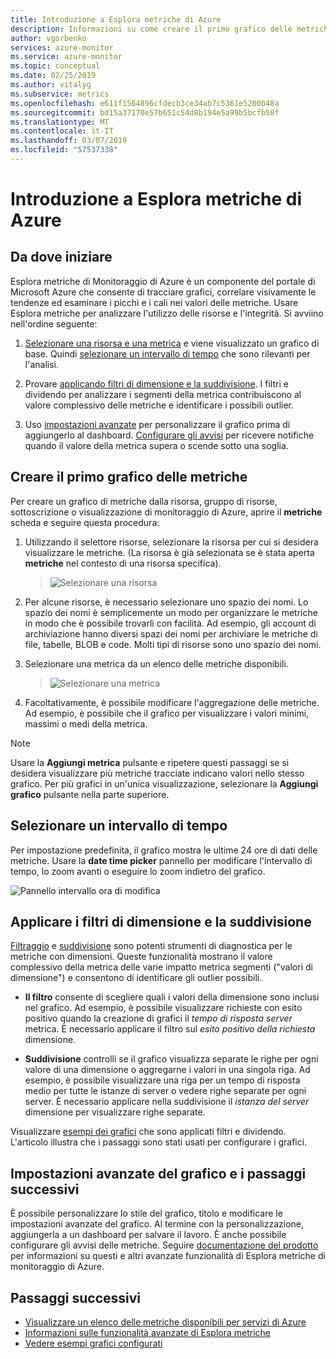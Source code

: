 ```yaml
---
title: Introduzione a Esplora metriche di Azure
description: Informazioni su come creare il primo grafico delle metriche con Esplora metriche di Azure.
author: vgorbenko
services: azure-monitor
ms.service: azure-monitor
ms.topic: conceptual
ms.date: 02/25/2019
ms.author: vitalyg
ms.subservice: metrics
ms.openlocfilehash: e611f1564896cfdecb3ce34ab7c5361e5200b48a
ms.sourcegitcommit: bd15a37170e57b651c54d8b194e5a99b5bcfb58f
ms.translationtype: MT
ms.contentlocale: it-IT
ms.lasthandoff: 03/07/2019
ms.locfileid: "57537338"
---
```

# <a name="getting-started-with-azure-metrics-explorer"></a>Introduzione a Esplora metriche di Azure

## <a name="where-do-i-start"></a>Da dove iniziare
Esplora metriche di Monitoraggio di Azure è un componente del portale di Microsoft Azure che consente di tracciare grafici, correlare visivamente le tendenze ed esaminare i picchi e i cali nei valori delle metriche. Usare Esplora metriche per analizzare l'utilizzo delle risorse e l'integrità. Si avviino nell'ordine seguente:

1. [Selezionare una risorsa e una metrica](#create-your-first-metric-chart) e viene visualizzato un grafico di base. Quindi [selezionare un intervallo di tempo](#select-a-time-range) che sono rilevanti per l'analisi.

1. Provare [applicando filtri di dimensione e la suddivisione](#apply-dimension-filters-and-splitting). I filtri e dividendo per analizzare i segmenti della metrica contribuiscono al valore complessivo delle metriche e identificare i possibili outlier.

1. Uso [impostazioni avanzate](#advanced-chart-settings-and-next-steps) per personalizzare il grafico prima di aggiungerlo al dashboard. [Configurare gli avvisi](alerts-metric-overview.md) per ricevere notifiche quando il valore della metrica supera o scende sotto una soglia.

## <a name="create-your-first-metric-chart"></a>Creare il primo grafico delle metriche

Per creare un grafico di metriche dalla risorsa, gruppo di risorse, sottoscrizione o visualizzazione di monitoraggio di Azure, aprire il **metriche** scheda e seguire questa procedura:

1. Utilizzando il selettore risorse, selezionare la risorsa per cui si desidera visualizzare le metriche. (La risorsa è già selezionata se è stata aperta **metriche** nel contesto di una risorsa specifica).

    > ![Selezionare una risorsa](./media/metrics-getting-started/resource-picker.png)

2. Per alcune risorse, è necessario selezionare uno spazio dei nomi. Lo spazio dei nomi è semplicemente un modo per organizzare le metriche in modo che è possibile trovarli con facilità. Ad esempio, gli account di archiviazione hanno diversi spazi dei nomi per archiviare le metriche di file, tabelle, BLOB e code. Molti tipi di risorse sono uno spazio dei nomi.

3. Selezionare una metrica da un elenco delle metriche disponibili.

    > ![Selezionare una metrica](./media/metrics-getting-started/metric-picker.png)

4. Facoltativamente, è possibile modificare l'aggregazione delle metriche. Ad esempio, è possibile che il grafico per visualizzare i valori minimi, massimi o medi della metrica.

> [!NOTE]
> Usare la **Aggiungi metrica** pulsante e ripetere questi passaggi se si desidera visualizzare più metriche tracciate indicano valori nello stesso grafico. Per più grafici in un'unica visualizzazione, selezionare la **Aggiungi grafico** pulsante nella parte superiore.

## <a name="select-a-time-range"></a>Selezionare un intervallo di tempo

Per impostazione predefinita, il grafico mostra le ultime 24 ore di dati delle metriche. Usare la **date time picker** pannello per modificare l'intervallo di tempo, lo zoom avanti o eseguire lo zoom indietro del grafico. 

![Pannello intervallo ora di modifica](./media/metrics-getting-started/time-picker.png)

## <a name="apply-dimension-filters-and-splitting"></a>Applicare i filtri di dimensione e la suddivisione

[Filtraggio](metrics-charts.md#apply-filters-to-charts) e [suddivisione](metrics-charts.md#apply-splitting-to-a-chart) sono potenti strumenti di diagnostica per le metriche con dimensioni. Queste funzionalità mostrano il valore complessivo della metrica delle varie impatto metrica segmenti ("valori di dimensione") e consentono di identificare gli outlier possibili.

- **Il filtro** consente di scegliere quali i valori della dimensione sono inclusi nel grafico. Ad esempio, è possibile visualizzare richieste con esito positivo quando la creazione di grafici il *tempo di risposta server* metrica. È necessario applicare il filtro sul *esito positivo della richiesta* dimensione. 

- **Suddivisione** controlli se il grafico visualizza separate le righe per ogni valore di una dimensione o aggregarne i valori in una singola riga. Ad esempio, è possibile visualizzare una riga per un tempo di risposta medio per tutte le istanze di server o vedere righe separate per ogni server. È necessario applicare nella suddivisione il *istanza del server* dimensione per visualizzare righe separate.

Visualizzare [esempi dei grafici](metric-chart-samples.md) che sono applicati filtri e dividendo. L'articolo illustra che i passaggi sono stati usati per configurare i grafici.

## <a name="advanced-chart-settings-and-next-steps"></a>Impostazioni avanzate del grafico e i passaggi successivi

È possibile personalizzare lo stile del grafico, titolo e modificare le impostazioni avanzate del grafico. Al termine con la personalizzazione, aggiungerla a un dashboard per salvare il lavoro. È anche possibile configurare gli avvisi delle metriche. Seguire [documentazione del prodotto](metrics-charts.md) per informazioni su questi e altri avanzate funzionalità di Esplora metriche di monitoraggio di Azure.

## <a name="next-steps"></a>Passaggi successivi

* [Visualizzare un elenco delle metriche disponibili per servizi di Azure](metrics-supported.md)
* [Informazioni sulle funzionalità avanzate di Esplora metriche](metrics-charts.md)
* [Vedere esempi grafici configurati](metric-chart-samples.md)

